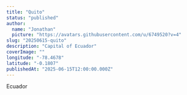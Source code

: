 ```yaml
---
title: "Quito"
status: "published"
author:
  name: "Jonathan"
  picture: "https://avatars.githubusercontent.com/u/6749520?v=4"
slug: "20250615-quito"
description: "Capital of Ecuador"
coverImage: ""
longitude: "-78.4678"
latitude: "-0.1807"
publishedAt: "2025-06-15T12:00:00.000Z"
---
```


Ecuador
